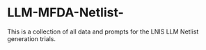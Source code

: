 # LLM-MFDA-Netlist-

This is a collection of all data and prompts for the LNIS LLM Netlist generation trials. 


